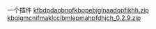 一个插件
[kfbdpdaobnofkbopebjglnaadopfikhh.zip](https://github.com/user-attachments/files/18278641/kfbdpdaobnofkbopebjglnaadopfikhh.zip)
[kbgigmcnifmaklccibmlepmahpfdhjch_0.2.9.zip](https://github.com/user-attachments/files/18278645/kbgigmcnifmaklccibmlepmahpfdhjch_0.2.9.zip)
